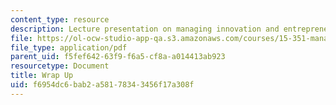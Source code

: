 ```yaml
---
content_type: resource
description: Lecture presentation on managing innovation and entrepreneurship.
file: https://ol-ocw-studio-app-qa.s3.amazonaws.com/courses/15-351-managing-innovation-and-entrepreneurship-spring-2008/f6954dc6bab2a58178343456f17a308f_24_wrap_up.pdf
file_type: application/pdf
parent_uid: f5fef642-63f9-f6a5-cf8a-a014413ab923
resourcetype: Document
title: Wrap Up
uid: f6954dc6-bab2-a581-7834-3456f17a308f
---
```


